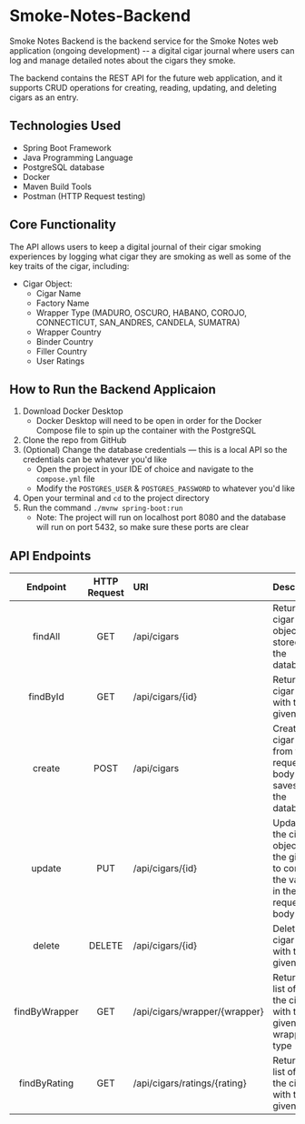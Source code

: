 # Smoke-Notes-Backend
Smoke Notes Backend is the backend service for the Smoke Notes web application (ongoing development) -- a digital cigar journal where users can log and manage detailed notes about the cigars they smoke.

The backend contains the REST API for the future web application, and it supports CRUD operations for creating, reading, updating, and deleting cigars as an entry.

## Technologies Used
* Spring Boot Framework
* Java Programming Language
* PostgreSQL database
* Docker
* Maven Build Tools
* Postman (HTTP Request testing)

## Core Functionality
The API allows users to keep a digital journal of their cigar smoking experiences by logging what cigar they are smoking as well as some of the key traits of the cigar, including:

* Cigar Object:
  * Cigar Name
  * Factory Name
  * Wrapper Type (MADURO, OSCURO, HABANO, COROJO, CONNECTICUT, SAN_ANDRES, CANDELA, SUMATRA)
  * Wrapper Country
  * Binder Country
  * Filler Country
  * User Ratings

## How to Run the Backend Applicaion
1. Download Docker Desktop
    * Docker Desktop will need to be open in order for the Docker Compose file to spin up the container with the PostgreSQL
2. Clone the repo from GitHub
3. (Optional) Change the database credentials &#8212; this is a local API so the credentials can be whatever you'd like
    * Open the project in your IDE of choice and navigate to the `compose.yml` file
    * Modify the `POSTGRES_USER` & `POSTGRES_PASSWORD` to whatever you'd like
4. Open your terminal and `cd` to the project directory
5. Run the command `./mvnw spring-boot:run`
    * Note: The project will run on localhost port 8080 and the database will run on port 5432, so make sure these ports are clear

## API Endpoints
| Endpoint | HTTP Request |URI| Description                                      |
|:--------:|:------------:|:--|:-------------------------------------------------|
| findAll  | GET      | /api/cigars  | Returns all cigar objects stored in the database |
|findById|GET|/api/cigars/{id}|Returns the cigar object with the given ID|
|create|POST|/api/cigars|Creates a cigar object from the request body and saves it to the database|
|update|PUT|/api/cigars/{id}|Updates the cigar object with the given ID to contains the values in the request body|
|delete|DELETE|/api/cigars/{id}|Deletes the cigar object with the given ID|
|findByWrapper|GET|/api/cigars/wrapper/{wrapper}|Returns a list of all the cigars with the given wrapper type|
|findByRating|GET|/api/cigars/ratings/{rating}|Returns a list of all the cigars with the given rating|